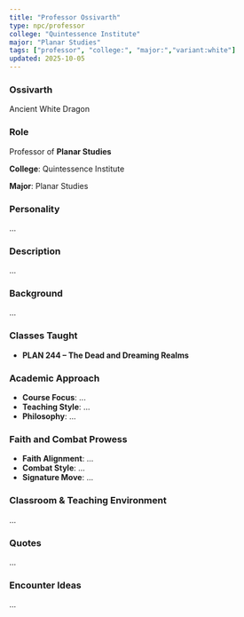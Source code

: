 ```yaml
---
title: "Professor Ossivarth"
type: npc/professor
college: "Quintessence Institute"
major: "Planar Studies"
tags: ["professor", "college:", "major:","variant:white"]
updated: 2025-10-05
---
```

### Ossivarth

Ancient White Dragon

### Role

Professor of **Planar Studies**

**College**: Quintessence Institute

**Major**: Planar Studies

### Personality

...

### Description

...

### Background

...

### Classes Taught

- **PLAN 244 – The Dead and Dreaming Realms**



### Academic Approach

- **Course Focus**: ...
- **Teaching Style**: ...
- **Philosophy**: ...

### Faith and Combat Prowess

- **Faith Alignment**: ...
- **Combat Style**: ...
- **Signature Move**: ...

### Classroom & Teaching Environment

...

### Quotes

...

### Encounter Ideas

...
